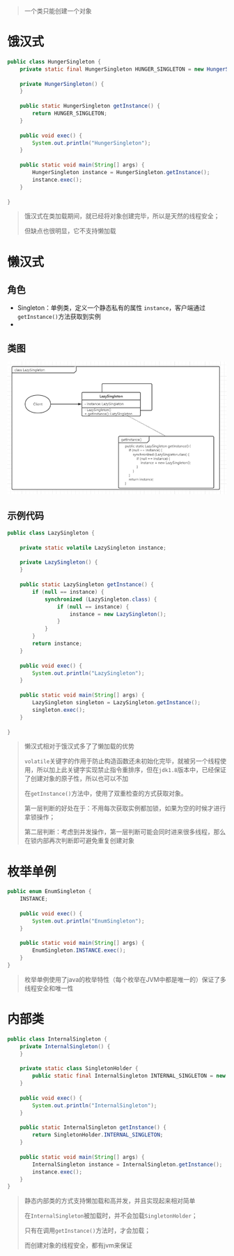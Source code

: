 
> 一个类只能创建一个对象

# 饿汉式

```java
public class HungerSingleton {
    private static final HungerSingleton HUNGER_SINGLETON = new HungerSingleton();
    
    private HungerSingleton() {
    }
    
    public static HungerSingleton getInstance() {
        return HUNGER_SINGLETON;
    }

    public void exec() {
        System.out.println("HungerSingleton");
    }

    public static void main(String[] args) {
        HungerSingleton instance = HungerSingleton.getInstance();
        instance.exec();
    }

}
```

> 饿汉式在类加载期间，就已经将对象创建完毕，所以是天然的线程安全；
> 
> 但缺点也很明显，它不支持懒加载

# 懒汉式

## 角色

- Singleton：单例类，定义一个静态私有的属性 `instance`，客户端通过`getInstance()`方法获取到实例
- 
## 类图

![单例设计模式类图.png](images/单例设计模式类图.png)

## 示例代码

```java
public class LazySingleton {

    private static volatile LazySingleton instance;

    private LazySingleton() {
    }

    public static LazySingleton getInstance() {
        if (null == instance) {
            synchronized (LazySingleton.class) {
                if (null == instance) {
                    instance = new LazySingleton();
                }
            }
        }
        return instance;
    }

    public void exec() {
        System.out.println("LazySingleton");
    }

    public static void main(String[] args) {
        LazySingleton singleton = LazySingleton.getInstance();
        singleton.exec();
    }

}

```

> 懒汉式相对于饿汉式多了了懒加载的优势
> 
> `volatile`关键字的作用于防止构造函数还未初始化完毕，就被另一个线程使用，所以加上此关键字实现禁止指令重排序，但在`jdk1.8`版本中，已经保证了创建对象的原子性，所以也可以不加
> 
> 在`getInstance()`方法中，使用了双重检查的方式获取对象。
> 
> 第一层判断的好处在于：不用每次获取实例都加锁，如果为空的时候才进行拿锁操作；
> 
> 第二层判断：考虑到并发操作，第一层判断可能会同时进来很多线程，那么在锁内部再次判断即可避免重复创建对象

# 枚举单例

```java
public enum EnumSingleton {
    INSTANCE;

    public void exec() {
        System.out.println("EnumSingleton");
    }

    public static void main(String[] args) {
        EnumSingleton.INSTANCE.exec();
    }
}
```

> 枚举单例使用了java的枚举特性（每个枚举在JVM中都是唯一的）保证了多线程安全和唯一性

# 内部类

```java
public class InternalSingleton {
    private InternalSingleton() {
    }

    private static class SingletonHolder {
        public static final InternalSingleton INTERNAL_SINGLETON = new InternalSingleton();
    }

    public void exec() {
        System.out.println("InternalSingleton");
    }

    public static InternalSingleton getInstance() {
        return SingletonHolder.INTERNAL_SINGLETON;
    }

    public static void main(String[] args) {
        InternalSingleton instance = InternalSingleton.getInstance();
        instance.exec();
    }
}
```

> 静态内部类的方式支持懒加载和高并发，并且实现起来相对简单
> 
> 在`InternalSingleton`被加载时，并不会加载`SingletonHolder`；
> 
> 只有在调用`getInstance()`方法时，才会加载；
> 
> 而创建对象的线程安全，都有jvm来保证

